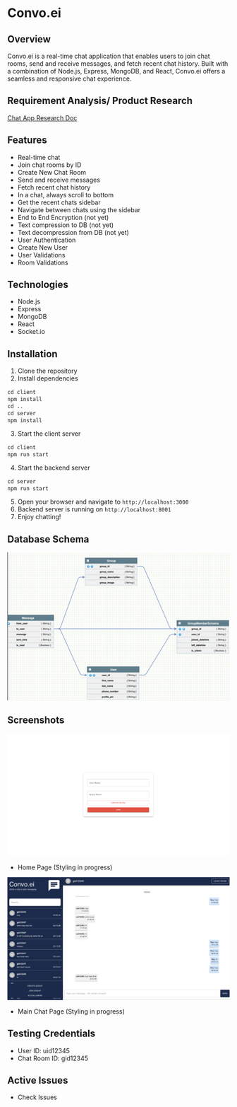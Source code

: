 # Convo.ei

## Overview
Convo.ei is a real-time chat application that enables users to join chat rooms, send and receive messages, and fetch recent chat history. Built with a combination of Node.js, Express, MongoDB, and React, Convo.ei offers a seamless and responsive chat experience.

## Requirement Analysis/ Product Research 

[Chat App Research Doc](https://emphasized-capri-785.notion.site/Chat-App-876b19954a3e403f99d4a94228e6279a)


## Features
- Real-time chat
- Join chat rooms by ID
- Create New Chat Room
- Send and receive messages
- Fetch recent chat history
- In a chat, always scroll to bottom 
- Get the recent chats sidebar
- Navigate between chats using the sidebar
- End to End Encryption (not yet)
- Text compression to DB (not yet)
- Text decompression from DB (not yet)
- User Authentication
- Create New User 
- User Validations 
- Room Validations

## Technologies
- Node.js
- Express
- MongoDB
- React
- Socket.io

## Installation
1. Clone the repository
2. Install dependencies
```
cd client
npm install
cd ..
cd server
npm install
```
3. Start the client server
```
cd client
npm run start
```
4. Start the backend server
```
cd server
npm run start
```
5. Open your browser and navigate to `http://localhost:3000`
6. Backend server is running on `http://localhost:8001`
7. Enjoy chatting!

## Database Schema
![Alt text](image-4.png)


## Screenshots
![Alt text](image-2.png)
- Home Page (Styling in progress)

![Alt text](image-3.png)
- Main Chat Page (Styling in progress)

## Testing Credentials

- User ID: uid12345
- Chat Room ID: gid12345

## Active Issues 
- Check Issues 

